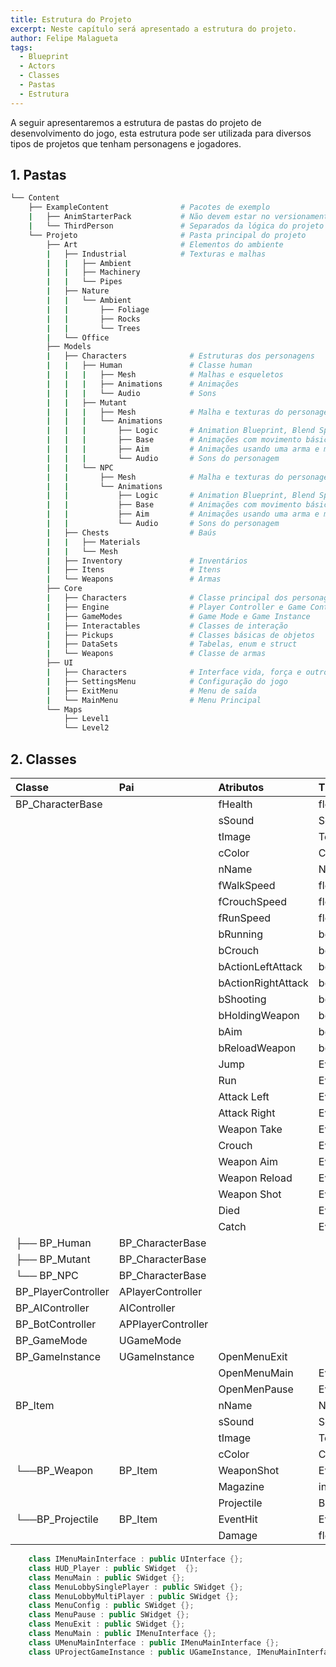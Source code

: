 ```yaml
---
title: Estrutura do Projeto
excerpt: Neste capítulo será apresentado a estrutura do projeto.
author: Felipe Malagueta
tags:
  - Blueprint
  - Actors
  - Classes
  - Pastas
  - Estrutura
---
```


A seguir apresentaremos a estrutura de pastas do projeto de desenvolvimento do jogo, esta estrutura pode ser utilizada para diversos tipos de projetos que tenham personagens e jogadores.  

## 1. Pastas

```bash
└── Content
    ├── ExampleContent                # Pacotes de exemplo
    |   ├── AnimStarterPack           # Não devem estar no versionamento
    |   └── ThirdPerson               # Separados da lógica do projeto
    └── Projeto                       # Pasta principal do projeto
        ├── Art                       # Elementos do ambiente
        |   ├── Industrial            # Texturas e malhas
        |   |   ├── Ambient         
        |   |   ├── Machinery
        |   |   └── Pipes
        |   ├── Nature
        |   |   └── Ambient
        |   |       ├── Foliage
        |   |       ├── Rocks
        |   |       └── Trees
        |   └── Office
        ├── Models
        |   ├── Characters              # Estruturas dos personagens
        |   |   ├── Human               # Classe human
        |   |   |   ├── Mesh            # Malhas e esqueletos
        |   |   |   ├── Animations      # Animações
        |   |   |   └── Audio           # Sons
        |   |   ├── Mutant
        |   |   |   ├── Mesh            # Malha e texturas do personagem       
        |   |   |   └── Animations
        |   |   |       ├── Logic       # Animation Blueprint, Blend Space
        |   |   |       ├── Base        # Animações com movimento básico
        |   |   |       ├── Aim         # Animações usando uma arma e mirando
        |   |   |       └── Audio       # Sons do personagem
        |   |   └── NPC
        |   |       ├── Mesh            # Malha e texturas do personagem       
        |   |       └── Animations
        |   |           ├── Logic       # Animation Blueprint, Blend Space
        |   |           ├── Base        # Animações com movimento básico
        |   |           ├── Aim         # Animações usando uma arma e mirando
        |   |           └── Audio       # Sons do personagem
        |   ├── Chests                  # Baús
        |   |   ├── Materials     
        |   |   └── Mesh
        |   ├── Inventory               # Inventários
        |   ├── Itens                   # Itens
        |   └── Weapons                 # Armas
        ├── Core
        |   ├── Characters              # Classe principal dos personagens
        |   ├── Engine                  # Player Controller e Game Control
        |   ├── GameModes               # Game Mode e Game Instance
        |   ├── Interactables           # Classes de interação
        |   ├── Pickups                 # Classes básicas de objetos
        |   ├── DataSets                # Tabelas, enum e struct
        |   └── Weapons                 # Classe de armas
        ├── UI
        |   ├── Characters              # Interface vida, força e outros
        |   ├── SettingsMenu            # Configuração do jogo
        |   ├── ExitMenu                # Menu de saída 
        |   └── MainMenu                # Menu Principal
        └── Maps
            ├── Level1
            └── Level2

```

## 2. Classes

| Classe              | Pai                | Atributos          | Tipo          | Categoria          |
| :------------------ | :----------------- | :----------------- | :------------ | :----------------- |
| BP_CharacterBase    |                    | fHealth            | float         | Character          |
|                     |                    | sSound             | Sound Cue     |                    |
|                     |                    | tImage             | Texture 2D    |                    |
|                     |                    | cColor             | Color         |                    |
|                     |                    | nName              | Name          |                    |
|                     |                    | fWalkSpeed         | float         | Character\Movement |
|                     |                    | fCrouchSpeed       | float         |                    |
|                     |                    | fRunSpeed          | float         |                    |
|                     |                    | bRunning           | boolean       |                    |
|                     |                    | bCrouch            | boolean       |                    |
|                     |                    | bActionLeftAttack  | boolean       | Character\Action   |
|                     |                    | bActionRightAttack | boolean       |                    |
|                     |                    | bShooting          | boolean       |                    |
|                     |                    | bHoldingWeapon     | boolean       |                    |
|                     |                    | bAim               | boolean       |                    |
|                     |                    | bReloadWeapon      | boolean       |                    |
|                     |                    | Jump               | Event         |                    |
|                     |                    | Run                | Event         |                    |
|                     |                    | Attack Left        | Event         |                    |
|                     |                    | Attack Right       | Event         |                    |
|                     |                    | Weapon Take        | Event         |                    |
|                     |                    | Crouch             | Event         |                    |
|                     |                    | Weapon Aim         | Event         |                    |
|                     |                    | Weapon Reload      | Event         |                    |
|                     |                    | Weapon Shot        | Event         |                    |
|                     |                    | Died               | Event         |                    |
|                     |                    | Catch              | Event         |                    |
| ├── BP_Human        | BP_CharacterBase   |                    |               |                    |
| ├── BP_Mutant       | BP_CharacterBase   |                    |               |                    |
| └── BP_NPC          | BP_CharacterBase   |                    |               |                    |
| BP_PlayerController | APlayerController  |                    |               |                    |
| BP_AIController     | AIController       |                    |               |                    |
| BP_BotController    | APPlayerController |                    |               |                    |
| BP_GameMode         | UGameMode          |                    |               |                    |
| BP_GameInstance     | UGameInstance      | OpenMenuExit       |               |                    |
|                     |                    | OpenMenuMain       | Event         |                    |
|                     |                    | OpenMenPause       | Event         |                    |
| BP_Item             |                    | nName              | Name          |                    |
|                     |                    | sSound             | Sound Cue     |                    |
|                     |                    | tImage             | Texture 2D    |                    |
|                     |                    | cColor             | Color         |                    |
| └──BP_Weapon        | BP_Item            | WeaponShot         | Event         |                    |
|                     |                    | Magazine           | integer       |                    |
|                     |                    | Projectile         | BP_Projectile |                    |
| └──BP_Projectile    | BP_Item            | EventHit           | Event         |                    |
|                     |                    | Damage             | float         |                    |

```cpp
    class IMenuMainInterface : public UInterface {};
    class HUD_Player : public SWidget  {};
    class MenuMain : public SWidget {};
    class MenuLobbySinglePlayer : public SWidget {};            
    class MenuLobbyMultiPlayer : public SWidget {};                        
    class MenuConfig : public SWidget {};            
    class MenuPause : public SWidget {};                        
    class MenuExit : public SWidget {};
    class MenuMain : public IMenuInterface {};                                     
    class UMenuMainInterface : public IMenuMainInterface {};
    class UProjectGameInstance : public UGameInstance, IMenuMainInterface  {};
```
